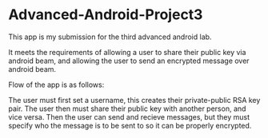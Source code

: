 # Advanced-Android-Project3
This app is my submission for the third advanced android lab.

It meets the requirements of allowing a user to share their public key via android beam, and allowing the user to send an encrypted message over android beam.

Flow of the app is as follows:

The user must first set a username, this creates their private-public RSA key pair.
The user then must share their public key with another person, and vice versa.
Then the user can send and recieve messages, but they must specify who the message is to be sent to so it can be properly encrypted.
